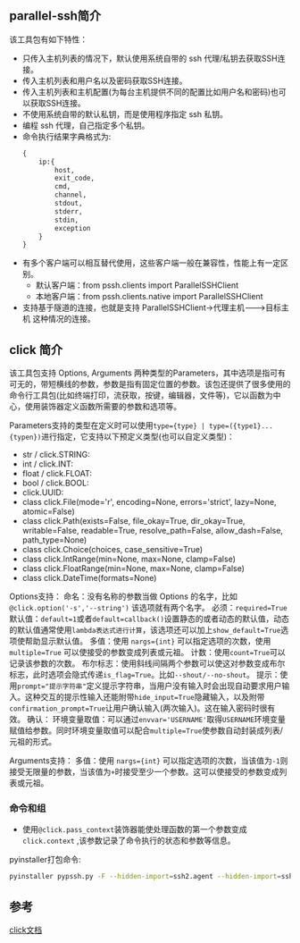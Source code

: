 
## parallel-ssh简介
该工具包有如下特性：
- 只传入主机列表的情况下，默认使用系统自带的 ssh 代理/私钥去获取SSH连接。
- 传入主机列表和用户名以及密码获取SSH连接。
- 传入主机列表和主机配置(为每台主机提供不同的配置比如用户名和密码)也可以获取SSH连接。
- 不使用系统自带的默认私钥，而是使用程序指定 ssh 私钥。
- 编程 ssh 代理，自己指定多个私钥。
- 命令执行结果字典格式为:
    ```python
    {
        ip:{
            host,
            exit_code,
            cmd,
            channel,
            stdout,
            stderr,
            stdin,
            exception
        }
    }
    ```
- 有多个客户端可以相互替代使用，这些客户端一般在兼容性，性能上有一定区别。
    - 默认客户端：from pssh.clients import ParallelSSHClient
    - 本地客户端：from pssh.clients.native import ParallelSSHClient
- 支持基于隧道的连接，也就是支持 ParallelSSHClient->代理主机——–>目标主机 这种情况的连接。

## click 简介
该工具包支持 Options, Arguments 两种类型的Parameters，其中选项是指可有可无的，带短横线的参数，参数是指有固定位置的参数。该包还提供了很多使用的命令行工具包(比如终端打印，流获取，按键，编辑器，文件等)，它以函数为中心，使用装饰器定义函数所需要的参数和选项等。

Parameters支持的类型在定义时可以使用`type={type} | type=({type1}...{typen})`进行指定，它支持以下预定义类型(也可以自定义类型)：
- str / click.STRING:
- int / click.INT:
- float / click.FLOAT:
- bool / click.BOOL:
- click.UUID:
- class click.File(mode='r', encoding=None, errors='strict', lazy=None, atomic=False)
- class click.Path(exists=False, file_okay=True, dir_okay=True, writable=False, readable=True, resolve_path=False, allow_dash=False, path_type=None)
- class click.Choice(choices, case_sensitive=True)
- class click.IntRange(min=None, max=None, clamp=False)
- class click.FloatRange(min=None, max=None, clamp=False)
- class click.DateTime(formats=None)

Options支持：
命名：没有名称的参数当做 Options 的名字，比如 `@click.option('-s','--string')` 该选项就有两个名字。
必须：`required=True`
默认值：`default=1`或者`default=callback()`设置静态的或者动态的默认值，动态的默认值通常使用`lambda表达式进行计算`，该选项还可以加上`show_default=True`选项使帮助显示默认值。
多值：使用 `nargs={int}` 可以指定选项的次数，使用 `multiple=True` 可以使接受的参数变成列表或元祖。
计数：使用`count=True`可以记录该参数的次数。
布尔标志：使用斜线间隔两个参数可以使这对参数变成布尔标志，此时选项会隐式传递`is_flag=True`。比如`--shout/--no-shout`。
提示：使用`prompt="提示字符串"`定义提示字符串，当用户没有输入时会出现自动要求用户输入。这种交互的提示性输入还能附带`hide_input=True`隐藏输入，以及附带`confirmation_prompt=True`让用户确认输入(两次输入)。这在输入密码时很有效。
确认：
环境变量取值：可以通过`envvar='USERNAME'`取得`USERNAME`环境变量赋值给参数。同时环境变量取值可以配合`multiple=True`使参数自动封装成列表/元祖的形式。

Arguments支持：
多值：使用 `nargs={int}` 可以指定选项的次数，当该值为`-1`则接受无限量的参数，当该值为`+`时接受至少一个参数。这可以使接受的参数变成列表或元祖。

### 命令和组
- 使用`@click.pass_context`装饰器能使处理函数的第一个参数变成 `click.context` ,该参数记录了命令执行的状态和参数等信息。


pyinstaller打包命令:
```bash
pyinstaller pypssh.py -F --hidden-import=ssh2.agent --hidden-import=ssh2.pkey --hidden-import=ssh2.utils --hidden-import=ssh2.channel --hidden-import=ssh2.sftp_handle --hidden-import=ssh2.listener --hidden-import=ssh2.statinfo --hidden-import=ssh2.knownhost --hidden-import=ssh2.sftp --hidden-import=ssh2.sftp_handle --hidden-import=ssh2.session --hidden-import=ssh2.publickey --hidden-import=ssh2.fileinfo --hidden-import=ssh2.exceptions --hidden-import=ssh2.error_codes --hidden-import=ssh2.c_stat --hidden-import=ssh2.ssh2 --hidden-import=ssh2.c_sftp --hidden-import=ssh2.c_pkey --hidden-import=ssh2.agent --hidden-import=pkg_resources.py2_warn
```


## 参考
[click文档](https://click.palletsprojects.com/en/7.x/)